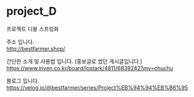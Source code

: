 # project_D
프로젝트 디붕 스프링화

주소 입니다.  
http://bestfarmer.shop/

간단한 소개 및 사용법 입니다. (홍보글로 썼던 게시글입니다.)  
https://www.inven.co.kr/board/lostark/4811/6839242?my=chuchu

블로그 입니다.  
https://velog.io/@bestfarmer/series/Project%EB%94%94%EB%B6%95
